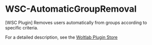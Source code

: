 # WSC-AutomaticGroupRemoval
[WSC Plugin] Removes users automatically from groups according to specific criteria.

For a detailed description, see the [Woltlab Plugin Store](https://pluginstore.woltlab.com/file/6825-automatische-benutzergruppen-entfernung/)